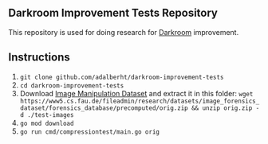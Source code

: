 ## Darkroom Improvement Tests Repository
This repository is used for doing research for [Darkroom](github.com/gojek/darkroom)
improvement.

## Instructions
1. `git clone github.com/adalberht/darkroom-improvement-tests`
2. `cd darkroom-improvement-tests`
3. Download [Image Manipulation Dataset](https://www5.cs.fau.de/research/data/image-manipulation/) and extract it in this folder: 
`
wget https://www5.cs.fau.de/fileadmin/research/datasets/image_forensics_dataset/forensics_database/precomputed/orig.zip &&
unzip orig.zip -d ./test-images
`
4. `go mod download`
5. `go run cmd/compressiontest/main.go orig`
